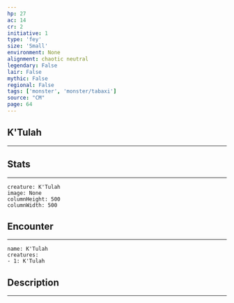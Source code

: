 ```yaml
---
hp: 27
ac: 14
cr: 2
initiative: 1
type: 'fey'    
size: 'Small'
environment: None
alignment: chaotic neutral
legendary: False
lair: False
mythic: False
regional: False
tags: ['monster', 'monster/tabaxi']
source: "CM"
page: 64
---
```


## K'Tulah
---



## Stats
---

```statblock
creature: K'Tulah
image: None
columnHeight: 500
columnWidth: 500
```

## Encounter
---

```encounter-table
name: K'Tulah
creatures:
- 1: K'Tulah
```

## Description
---




